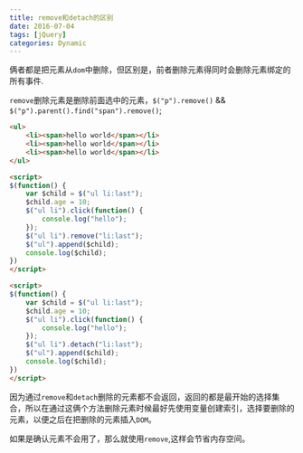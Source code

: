 ```yaml
---
title: remove和detach的区别
date: 2016-07-04
tags: [jQuery]
categories: Dynamic
---
```


俩者都是把元素从`dom`中删除，但区别是，前者删除元素得同时会删除元素绑定的所有事件.

`remove`删除元素是删除前面选中的元素，`$("p").remove()` && `$("p").parent().find("span").remove()`;

```html
<ul>
    <li><span>hello world</span></li>
    <li><span>hello world</span></li>
    <li><span>hello world</span></li>
</ul>

<script>
$(function() {
    var $child = $("ul li:last");
    $child.age = 10;
    $("ul li").click(function() {
        console.log("hello");
    });
    $("ul li").remove("li:last");
    $("ul").append($child);
    console.log($child);
})
</script>

<script>
$(function() {
    var $child = $("ul li:last");
    $child.age = 10;
    $("ul li").click(function() {
        console.log("hello");
    });
    $("ul li").detach("li:last");
    $("ul").append($child);
    console.log($child);
})
</script>
```

因为通过`remove`和`detach`删除的元素都不会返回，返回的都是最开始的选择集合，所以在通过这俩个方法删除元素时候最好先使用变量创建索引，选择要删除的元素，以便之后在把删除的元素插入`DOM`。

如果是确认元素不会用了，那么就使用`remove`,这样会节省内存空间。